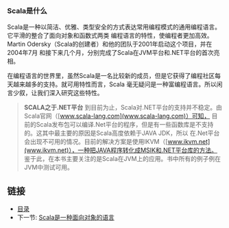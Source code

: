 ### Scala是什么

Scala是一种以简洁、优雅、类型安全的方式表达常用编程模式的通用编程语言。它平滑的整合了面向对象和函数式两类
编程语言的特性，使编程者更加高效。Martin Odersky（Scala的创建者）和他的团队于2001年启动这个项目，并在2004年7月
和接下来几个月，分别完成了Scala在JVM平台和.NET平台的首次亮相。

在编程语言的世界里，虽然Scala是一名比较新的成员，但是它获得了编程社区每天越来越多的支持。就可用特性而言，Scala
毫无疑问是一种富编程语言。所以闲言少叙，让我们深入研究这些特性。

> **SCALA之于.NET平台**
> 到目前为止，Scala对.NET平台的支持并不稳定。由Scala官网（[www.scala-lang.com](www.scala-lang.com)）可知，
> 目前的Scala发布包可以编译.Net平台的程序，但是有一些函数库是不支持的。这其中最主要的原因是Scala高度依赖于JAVA JDK，所以
> 在.Net平台会出现不可用的情况。目前的解决方案是使用IKVM（[www.ikvm.net](www.ikvm.net)），一种把JAVA程序转化成MSIK和.NET平台库的方法。
> 鉴于此，在本书主要关注的是Scala在JVM上的应用。书中所有的例子例在JVM中测试可用。


## 链接
- [目录](../README.md)
- 下一节: [Scala是一种面向对象的语言](1.1.1.1.md)
